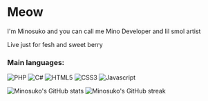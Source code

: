 # Meow
I'm Minosuko and you can call me Mino
Developer and lil smol artist

Live just for fesh and sweet berry

### Main languages:
![PHP](https://img.shields.io/badge/php-%23777BB4.svg?&style=for-the-badge&logo=php&logoColor=white) ![C#](https://img.shields.io/badge/c%23%20-%23239120.svg?&style=for-the-badge&logo=c-sharp&logoColor=white") ![HTML5](https://img.shields.io/badge/html5-%23E34F26.svg?&style=for-the-badge&logo=html5&logoColor=white) ![CSS3](https://img.shields.io/badge/css3-%231572B6.svg?&style=for-the-badge&logo=css3&logoColor=white) ![Javascript](https://img.shields.io/badge/javascript-%23F7DF1E6.svg?&style=for-the-badge&logo=Javascript&logoColor=white)

![Minosuko's GitHub stats](https://github-readme-stats.vercel.app/api?username=Minosuko&theme=tokyonight)
![Minosuko's GitHub streak](https://github-readme-streak-stats.herokuapp.com/?user=Minosuko)
